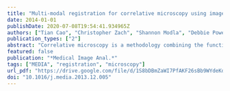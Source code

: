 ```yaml
---
title: "Multi-modal registration for correlative microscopy using image analogies"
date: 2014-01-01
publishDate: 2020-07-08T19:54:41.934965Z
authors: ["Tian Cao", "Christopher Zach", "Shannon Modla", "Debbie Powell", "Kirk Czymmek", "Marc Niethammer"]
publication_types: ["2"]
abstract: "Correlative microscopy is a methodology combining the functionality of light microscopy with the high resolution of electron microscopy and other microscopy technologies for the same biological specimen. In this paper, we propose an image registration method for correlative microscopy, which is challenging due to the distinct appearance of biological structures when imaged with different modalities. Our method is based on image analogies and allows to transform images of a given modality into the appearance-space of another modality. Hence, the registration between two different types of microscopy images can be transformed to a mono-modality image registration. We use a sparse representation model to obtain image analogies. The method makes use of corresponding image training patches of two different imaging modalities to learn a dictionary capturing appearance relations. We test our approach on backscattered electron (BSE) scanning electron microscopy (SEM)/confocal and transmission electron microscopy (TEM)/ confocal images. We perform rigid, affine, and deformable registration via B-splines and show improvements over direct registration using both mutual information and sum of squared differences similarity measures to account for differences in image appearance."
featured: false
publication: "*Medical Image Anal.*"
tags: ["MEDIA", "registration", "microscopy"]
url_pdf: "https://drive.google.com/file/d/1S8bDBmZaWI7PfAKF26sBb9WYdeKdyzGu"
doi: "10.1016/j.media.2013.12.005"
---
```


